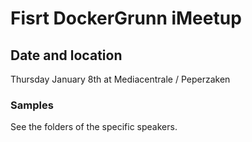 #  Fisrt DockerGrunn iMeetup

## Date and location

Thursday January 8th at Mediacentrale / Peperzaken


### Samples

See the folders of the specific speakers.
